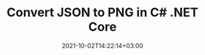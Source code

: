 ---
############################# Static ############################
layout: "autogen-gist"
date: 2021-10-02T14:22:14+03:00
draft: false
path: "total/net/conversion/json-to-png/"
other_out_formats: "PDF Word Excel Image DOC DOCM DOCX DOT DOTM DOTX RTF TXT RTF HTML HTM MHT MHTML XLS XLSX XLSM XLSB XLT XLTX XLTM TSV CSV XLAM FODS DIF SXC PPT PPTX PPTM PPS PPSX PPSM POT POTX POTM ODT OTT OTP ODP ODS PSD PSB SVG SVGZ XPS TEX BMP PNG GIF JPEG JPG TIFF WEBP JP2 ICO DCM WMF EMZ WMZ TGA MD EPUB FODP DICOM"
ad_headline: "Convert JSON to PNG | .NET"
ad_description: "Most Accurate JSON to PNG document Conversion solution for your .NET applications."

############################# Head ############################
head_title: "JSON -to-PNG.NET - Convert JSON to PNG in C# .NET"
head_description: "C# .NET JSON to PNG conversion API. Convert JSON to PDF, Word, Excel, PowerPoint, images and 100+ other file formats in .NET (C#, VB.NET, ASP.NET & .NET Core) applications."

############################# Header ############################
title: "Convert JSON to PNG in C# .NET Core"
description: "C# .NET documents & images conversion API to convert JSON to PNG in C# .NET applications. Work with advance document conversion features to customize the appearance of the converted document. Easily convert all popular web file formats to and from Word documents, Excel worksheets, PowerPoint presentations, PDF, Photoshop, eBook and images. Programmatically convert the complete document or choose some specific pages of the source document file based on the selective page numbers or page ranges and easily convert to a wide range of supported document formats."

############################# SubMenu ############################
submenu:
    enable: false

############################# Content ############################
content:
    enable: true
    block:
    - title_left: "Convert JSON to PNG in C# .NET"
      content_left: |
          Follow these simple steps for JSON to PNG conversion in .NET. View the converted PNG document as it is or render and display it as HTML, PDF or an image without using any external software.

          -   Create **Converter** object to convert JSON document
          -   Set the convert options for PNG format
          -   Call **Convert** method of **Converter** class instance for conversion to PNG
          -   Set options for **PDF** (PdfViewOptions), **JPG** (JpgViewOptions), **PNG** (PngViewOptions) or **HTML** (HtmlViewOptions) viewer
          -   Create **Viewer** object to view converted PNG as HTML, PDF or image
          
      title_right: "Downloads & Installation Instructions"
      content_right: |
          You require `GroupDocs.Conversion` & `GroupDocs.Viewer` namespaces to convert between a wide range of popular document types such as PDF, Microsoft Word, Excel, PowerPoint, Project, Outlook, HTML, diagrams and image file formats. Explore other [.NET APIs for Office documents](https://products.conholdate.com/total/net/) as offered by Conholdate.Total.
          
          Get the respective assembly files from the [downloads](https://downloads.conholdate.com/total/net) or fetch the whole package from [Nuget](https://www.nuget.org/packages/Conholdate.Total/) to add 'Conholdate.Total` directly in your workspace.
          
      gisthash: "c93008180c287d2c0e630c3a87099946"
      gistfile: "html-to-word-docx-conversion.cs"

    - title_left: "Convert HTML to PDF in C# .NET"
      content_left: |
          Accurately convert your web HTML5 document to PDF file within any type of .NET (C#, ASP.NET, VB.NET and .NET Core) applications in three simple lines of code.

          Converting to HTML files is also supported using advanced options such as fixed layout to accurately position HTML elements and managing the zoom level of the converted document in percentage.

          -   Load the source **HTML** file
          -   Set the convert options for **PDF** format
          -   Convert **HTML** to **PDF** format
        
      title_right: "Source Document Information Extraction"
      content_right: |
          The documents information extraction feature not only allows getting the basic information about the source document file but it also supports extracting some valuable file-format specific information such as project start and end dates of a Microsoft Project file, any printing restrictions on a PDF document, list of folders enclosed in an Outlook data file etc. 

          Convert popular document file formats on different operating systems such as Windows, Linux or macOS while using platforms such as Windows Azure, Mono and Xamarin.
          
      gisthash: "4f311c07ae9ee691b8afb7960aa6c806"
      gistfile: "html-to-pdf-conversion.cs"

    - title_left: "Convert JSON File to Excel in C# .NET"
      content_left: |
          Converting a JSON file to Excel in .NET is now easier with Conholdate.Total for .NET APIs. Use JSON file as a data source and precisely convert it to an Excel spreadsheet file format by adding a few lines of C #code without using any external software.

          -   Create **Converter** object to convert JSON file
          -   Instantiate **SpreadsheetConvertOptions** class
          -   Call **Convert** method of **Converter** class instance for conversion to XLSX
          
      title_right: "Load & Convert Remotely Located Documents"
      content_right: |
          Using Conholdate.Total for .NET – developers can load and convert documents from various remote locations and cloud document storage resources such as Amazon S3, Microsoft Azure Blob, FTP, local disk, stream or a simple URL. You just have to specify the method to obtain remotely located document stream and then pass it on to the Converter class as a constructor.
          
          Conholdate.Total for .NET APIs are native to Windows Forms, ASP.NET, WPF, WCF or any type of application based on .NET Framework 2.0 or later.
          
      gisthash: "7864dd1c0c16ca647722d18664d5c84a"
      gistfile: "json-to-excel-spreadsheet-conversion.cs"

############################# About Formats ############################
about_formats:
    enable: false
############################# More Formats ############################
more_formats:
    enable: true
    auto: false
    other_out_formats: PDF Word Excel Image DOC DOCM DOCX DOT DOTM DOTX RTF TXT RTF HTML HTM MHT MHTML XLS XLSX XLSM XLSB XLT XLTX XLTM TSV CSV XLAM FODS DIF SXC PPT PPTX PPTM PPS PPSX PPSM POT POTX POTM ODT OTT OTP ODP ODS PSD PSB SVG SVGZ XPS TEX BMP PNG GIF JPEG JPG TIFF WEBP JP2 ICO DCM WMF EMZ WMZ TGA MD EPUB FODP DICOM
############################# Back to top ###############################
back_to_top:
  enable: true
---